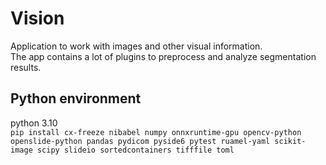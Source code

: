 # Vision
Application to work with images and other visual information. \
The app contains a lot of plugins to preprocess and analyze segmentation results.

## Python environment
python 3.10 \
`pip install cx-freeze nibabel numpy onnxruntime-gpu opencv-python openslide-python pandas pydicom pyside6 pytest ruamel-yaml scikit-image scipy slideio sortedcontainers tifffile toml`
